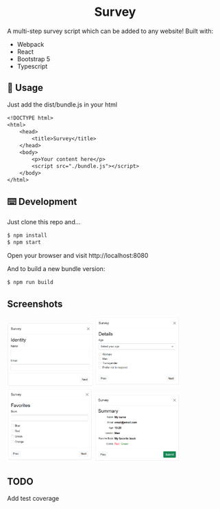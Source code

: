 <h1 align="center">Survey</h1>

<div>

A multi-step survey script which can be added to any website!
Built with:

- Webpack
- React
- Bootstrap 5
- Typescript



## 🔨 Usage

Just add the dist/bundle.js in your html

```
<!DOCTYPE html>
<html>
	<head>
		<title>Survey</title>
	</head>
	<body>
		<p>Your content here</p>
		<script src="./bundle.js"></script>
	</body>
</html>
```

## ⌨️ Development

Just clone this repo and...

```bash
$ npm install
$ npm start
```

Open your browser and visit http://localhost:8080

And to build a new bundle version:

```bash
$ npm run build
```

## Screenshots
<img width="200" src="screenshots/identity.png">
<img width="200" src="screenshots/details.png">
<img width="200" src="screenshots/favorites.png">
<img width="200" src="screenshots/summary.png">

## TODO
Add test coverage
